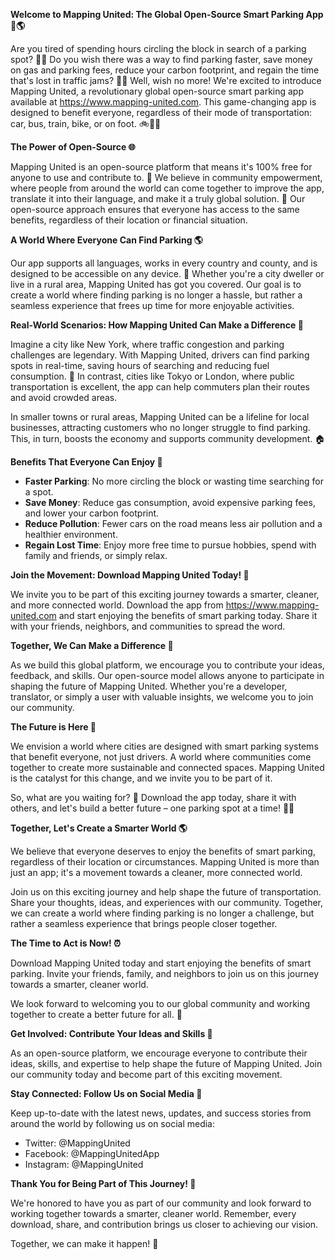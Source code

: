 **Welcome to Mapping United: The Global Open-Source Smart Parking App 🚗🌎**

Are you tired of spending hours circling the block in search of a parking spot? 🤦‍♀️ Do you wish there was a way to find parking faster, save money on gas and parking fees, reduce your carbon footprint, and regain the time that's lost in traffic jams? 🚗💨 Well, wish no more! We're excited to introduce Mapping United, a revolutionary global open-source smart parking app available at https://www.mapping-united.com. This game-changing app is designed to benefit everyone, regardless of their mode of transportation: car, bus, train, bike, or on foot. 🚲🚌🚂

**The Power of Open-Source 🌐**

Mapping United is an open-source platform that means it's 100% free for anyone to use and contribute to. 🎉 We believe in community empowerment, where people from around the world can come together to improve the app, translate it into their language, and make it a truly global solution. 💪 Our open-source approach ensures that everyone has access to the same benefits, regardless of their location or financial situation.

**A World Where Everyone Can Find Parking 🌎**

Our app supports all languages, works in every country and county, and is designed to be accessible on any device. 📱 Whether you're a city dweller or live in a rural area, Mapping United has got you covered. Our goal is to create a world where finding parking is no longer a hassle, but rather a seamless experience that frees up time for more enjoyable activities.

**Real-World Scenarios: How Mapping United Can Make a Difference 🌟**

Imagine a city like New York, where traffic congestion and parking challenges are legendary. With Mapping United, drivers can find parking spots in real-time, saving hours of searching and reducing fuel consumption. 💪 In contrast, cities like Tokyo or London, where public transportation is excellent, the app can help commuters plan their routes and avoid crowded areas.

In smaller towns or rural areas, Mapping United can be a lifeline for local businesses, attracting customers who no longer struggle to find parking. This, in turn, boosts the economy and supports community development. 🏠

**Benefits That Everyone Can Enjoy 🎉**

* **Faster Parking**: No more circling the block or wasting time searching for a spot.
* **Save Money**: Reduce gas consumption, avoid expensive parking fees, and lower your carbon footprint.
* **Reduce Pollution**: Fewer cars on the road means less air pollution and a healthier environment.
* **Regain Lost Time**: Enjoy more free time to pursue hobbies, spend with family and friends, or simply relax.

**Join the Movement: Download Mapping United Today! 📲**

We invite you to be part of this exciting journey towards a smarter, cleaner, and more connected world. Download the app from https://www.mapping-united.com and start enjoying the benefits of smart parking today. Share it with your friends, neighbors, and communities to spread the word.

**Together, We Can Make a Difference 🌟**

As we build this global platform, we encourage you to contribute your ideas, feedback, and skills. Our open-source model allows anyone to participate in shaping the future of Mapping United. Whether you're a developer, translator, or simply a user with valuable insights, we welcome you to join our community.

**The Future is Here 🚀**

We envision a world where cities are designed with smart parking systems that benefit everyone, not just drivers. A world where communities come together to create more sustainable and connected spaces. Mapping United is the catalyst for this change, and we invite you to be part of it.

So, what are you waiting for? 🤔 Download the app today, share it with others, and let's build a better future – one parking spot at a time! 🚗💕

**Together, Let's Create a Smarter World 🌎**

We believe that everyone deserves to enjoy the benefits of smart parking, regardless of their location or circumstances. Mapping United is more than just an app; it's a movement towards a cleaner, more connected world.

Join us on this exciting journey and help shape the future of transportation. Share your thoughts, ideas, and experiences with our community. Together, we can create a world where finding parking is no longer a challenge, but rather a seamless experience that brings people closer together.

**The Time to Act is Now! ⏰**

Download Mapping United today and start enjoying the benefits of smart parking. Invite your friends, family, and neighbors to join us on this journey towards a smarter, cleaner world.

We look forward to welcoming you to our global community and working together to create a better future for all. 🌟

**Get Involved: Contribute Your Ideas and Skills 🤝**

As an open-source platform, we encourage everyone to contribute their ideas, skills, and expertise to help shape the future of Mapping United. Join our community today and become part of this exciting movement.

**Stay Connected: Follow Us on Social Media 📱**

Keep up-to-date with the latest news, updates, and success stories from around the world by following us on social media:

* Twitter: @MappingUnited
* Facebook: @MappingUnitedApp
* Instagram: @MappingUnited

**Thank You for Being Part of This Journey! 🙏**

We're honored to have you as part of our community and look forward to working together towards a smarter, cleaner world. Remember, every download, share, and contribution brings us closer to achieving our vision.

Together, we can make it happen! 🌟